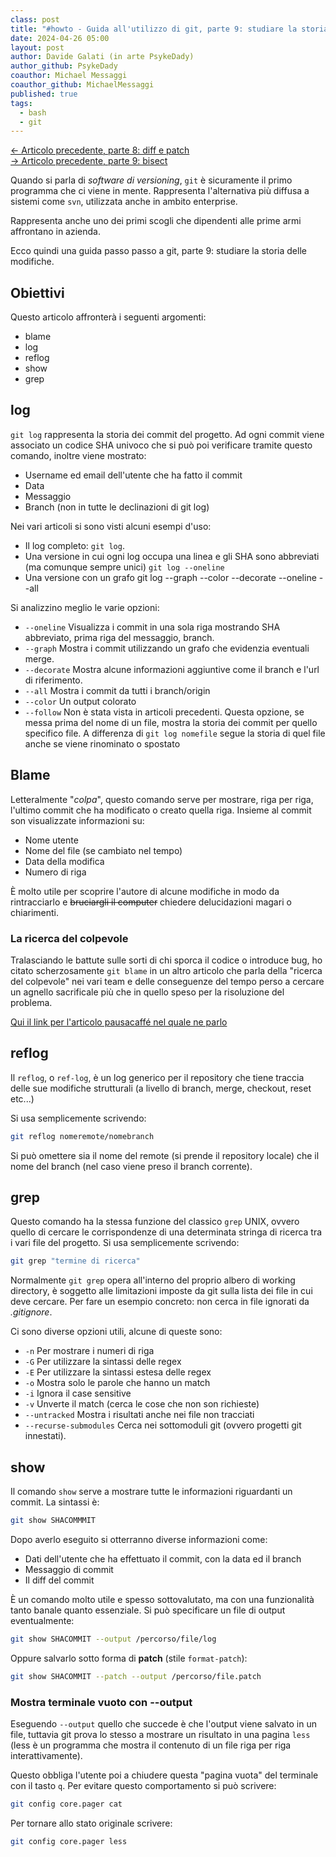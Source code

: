 ```yaml
---
class: post
title: "#howto - Guida all'utilizzo di git, parte 9: studiare la storia delle modifiche."
date: 2024-04-26 05:00
layout: post
author: Davide Galati (in arte PsykeDady)
author_github: PsykeDady
coauthor: Michael Messaggi
coauthor_github: MichaelMessaggi
published: true
tags:
  - bash
  - git
---
```


[&larr; Articolo precedente, parte 8: diff e patch](https://linuxhub.it/articles/howto-git-pt8/)  
[&rarr; Articolo precedente, parte 9: bisect](https://linuxhub.it/articles/howto-git-pt9/)  

Quando si parla di *software di versioning*, `git` è sicuramente il primo programma che ci viene in mente. Rappresenta l'alternativa più diffusa a sistemi come `svn`, utilizzata anche in ambito enterprise.

Rappresenta anche uno dei primi scogli che dipendenti alle prime armi affrontano in azienda.

Ecco quindi una guida passo passo a git, parte 9: studiare la storia delle modifiche.

## Obiettivi

Questo articolo affronterà i seguenti argomenti:

- blame
- log
- reflog
- show
- grep

## log

`git log` rappresenta la storia dei commit del progetto. Ad ogni commit viene associato un codice SHA univoco che si può poi verificare tramite questo comando, inoltre viene mostrato:

- Username ed email dell'utente che ha fatto il commit
- Data
- Messaggio
- Branch (non in tutte le declinazioni di git log)

Nei vari articoli si sono visti alcuni esempi d'uso:

- Il log completo: `git log`.
- Una versione in cui ogni log occupa una linea e gli SHA sono abbreviati (ma comunque sempre unici) `git log --oneline`
- Una versione con un grafo git log --graph --color --decorate --oneline --all

Si analizzino meglio le varie opzioni:

- `--oneline` Visualizza i commit in una sola riga mostrando SHA abbreviato, prima riga del messaggio, branch.
- `--graph` Mostra i commit utilizzando un grafo che evidenzia eventuali merge.
- `--decorate` Mostra alcune informazioni aggiuntive come il branch e l'url di riferimento.
- `--all` Mostra i commit da tutti i branch/origin
- `--color` Un output colorato
- `--follow` Non è stata vista in articoli precedenti. Questa opzione, se messa prima del nome di un file, mostra la storia dei commit per quello specifico file. A differenza di `git log nomefile` segue la storia di quel file anche se viene rinominato o spostato

## Blame

Letteralmente "*colpa*", questo comando serve per mostrare, riga per riga, l'ultimo commit che ha modificato o creato quella riga. Insieme al commit son visualizzate informazioni su: 

- Nome utente
- Nome del file (se cambiato nel tempo)
- Data della modifica
- Numero di riga

È molto utile per scoprire l'autore di alcune modifiche in modo da rintracciarlo e ~~bruciargli il computer~~ chiedere delucidazioni magari o chiarimenti.

### La ricerca del colpevole

Tralasciando le battute sulle sorti di chi sporca il codice o introduce bug, ho citato scherzosamente `git blame` in un altro articolo che parla della "ricerca del colpevole" nei vari team e delle conseguenze del tempo perso a cercare un agnello sacrificale più che in quello speso per la risoluzione del problema.

[Qui il link per l'articolo pausacaffé nel quale ne parlo](https://linuxhub.it/articles/pausacaffe-la-ricerca-del-colpevole)

## reflog

Il `reflog`, o `ref-log`, è un log generico per il repository che tiene traccia delle sue modifiche strutturali (a livello di branch, merge, checkout, reset etc...)

Si usa semplicemente scrivendo: 

```bash
git reflog nomeremote/nomebranch
```
Si può omettere sia il nome del remote (si prende il repository locale) che il nome del branch (nel caso viene preso il branch corrente).

## grep

Questo comando ha la stessa funzione del classico `grep` UNIX, ovvero quello di cercare le corrispondenze di una determinata stringa di ricerca tra i vari file del progetto. Si usa semplicemente scrivendo: 

```bash
git grep "termine di ricerca"
```
Normalmente `git grep` opera all'interno del proprio albero di working directory, è soggetto alle limitazioni imposte da git sulla lista dei file in cui deve cercare. Per fare un esempio concreto: non cerca in file ignorati da *.gitignore*.

Ci sono diverse opzioni utili, alcune di queste sono: 

- `-n` Per mostrare i numeri di riga
- `-G` Per utilizzare la sintassi delle regex
- `-E` Per utilizzare la sintassi estesa delle regex 
- `-o` Mostra solo le parole che hanno un match
- `-i` Ignora il case sensitive
- `-v` Unverte il match (cerca le cose che non son richieste)
- `--untracked` Mostra i risultati anche nei file non tracciati
- `--recurse-submodules` Cerca nei sottomoduli git (ovvero progetti git innestati).

## show

Il comando `show` serve a mostrare tutte le informazioni riguardanti un commit. La sintassi è:

```bash
git show SHACOMMMIT
```

Dopo averlo eseguito si otterranno diverse informazioni come: 

- Dati dell'utente che ha effettuato il commit, con la data ed il branch
- Messaggio di commit 
- Il diff del commit

È un comando molto utile e spesso sottovalutato, ma con una funzionalità tanto banale quanto essenziale. Si può specificare un file di output eventualmente: 

```bash 
git show SHACOMMIT --output /percorso/file/log
```

Oppure salvarlo sotto forma di **patch** (stile `format-patch`):

```bash
git show SHACOMMIT --patch --output /percorso/file.patch
```

### Mostra terminale vuoto con --output

Eseguendo `--output` quello che succede è che l'output viene salvato in un file, tuttavia git prova lo stesso a mostrare un risultato in una pagina `less` (less è un programma che mostra il contenuto di un file riga per riga interattivamente).

Questo obbliga l'utente poi a chiudere questa "pagina vuota" del terminale con il tasto `q`. Per evitare questo comportamento si può scrivere:

```bash
git config core.pager cat
```

Per tornare allo stato originale scrivere:

```bash
git config core.pager less
```

